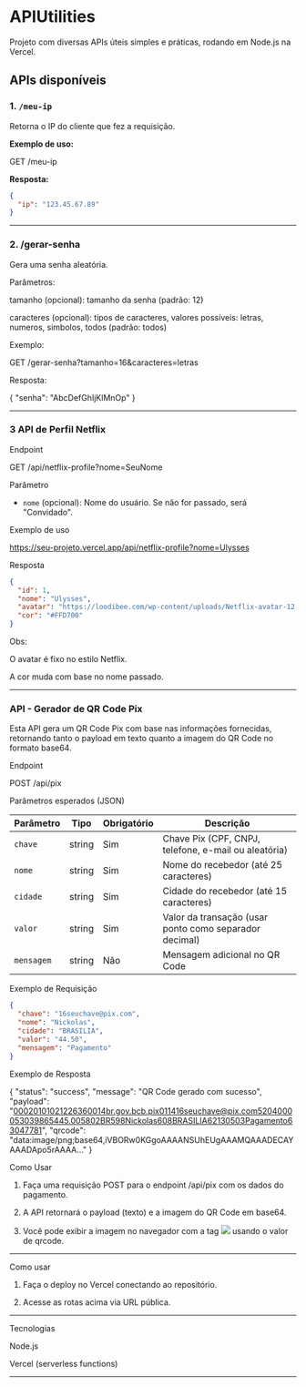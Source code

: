 # APIUtilities

Projeto com diversas APIs úteis simples e práticas, rodando em Node.js na Vercel.

## APIs disponíveis

### 1. `/meu-ip`  
Retorna o IP do cliente que fez a requisição.

**Exemplo de uso:**

GET /meu-ip

**Resposta:**  
```json
{
  "ip": "123.45.67.89"
}
```

---

### 2. /gerar-senha

Gera uma senha aleatória.

Parâmetros:

tamanho (opcional): tamanho da senha (padrão: 12)

caracteres (opcional): tipos de caracteres, valores possíveis: letras, numeros, simbolos, todos (padrão: todos)


Exemplo:

GET /gerar-senha?tamanho=16&caracteres=letras

Resposta:

{
  "senha": "AbcDefGhIjKlMnOp"
}


---

### 3 API de Perfil Netflix

 Endpoint

GET /api/netflix-profile?nome=SeuNome

 Parâmetro

- `nome` (opcional): Nome do usuário. Se não for passado, será "Convidado".

 Exemplo de uso

https://seu-projeto.vercel.app/api/netflix-profile?nome=Ulysses

 Resposta

```json
{
  "id": 1,
  "nome": "Ulysses",
  "avatar": "https://loodibee.com/wp-content/uploads/Netflix-avatar-12.png",
  "cor": "#FFD700"
}
```

Obs:

O avatar é fixo no estilo Netflix.

A cor muda com base no nome passado.

---

### API - Gerador de QR Code Pix

Esta API gera um QR Code Pix com base nas informações fornecidas, retornando tanto o payload em texto quanto a imagem do QR Code no formato base64.

 Endpoint

POST /api/pix

 Parâmetros esperados (JSON)

| Parâmetro     | Tipo   | Obrigatório | Descrição                           |
|---------------|--------|-------------|-------------------------------------|
| `chave`       | string | Sim         | Chave Pix (CPF, CNPJ, telefone, e-mail ou aleatória) |
| `nome`        | string | Sim         | Nome do recebedor (até 25 caracteres) |
| `cidade`      | string | Sim         | Cidade do recebedor (até 15 caracteres) |
| `valor`       | string | Sim         | Valor da transação (usar ponto como separador decimal) |
| `mensagem`    | string | Não         | Mensagem adicional no QR Code |

 Exemplo de Requisição

```json
{
  "chave": "16seuchave@pix.com",
  "nome": "Nickolas",
  "cidade": "BRASILIA",
  "valor": "44.50",
  "mensagem": "Pagamento"
}
```

Exemplo de Resposta

{
  "status": "success",
  "message": "QR Code gerado com sucesso",
  "payload": "00020101021226360014br.gov.bcb.pix011416seuchave@pix.com5204000053039865445.005802BR598Nickolas608BRASILIA62130503Pagamento63047781",
  "qrcode": "data:image/png;base64,iVBORw0KGgoAAAANSUhEUgAAAMQAAADECAYAAADApo5rAAAA..."
}

Como Usar

1. Faça uma requisição POST para o endpoint /api/pix com os dados do pagamento.


2. A API retornará o payload (texto) e a imagem do QR Code em base64.


3. Você pode exibir a imagem no navegador com a tag <img src="..." /> usando o valor de qrcode.

---

Como usar

1. Faça o deploy no Vercel conectando ao repositório.


2. Acesse as rotas acima via URL pública.




---

Tecnologias

Node.js

Vercel (serverless functions)

---

